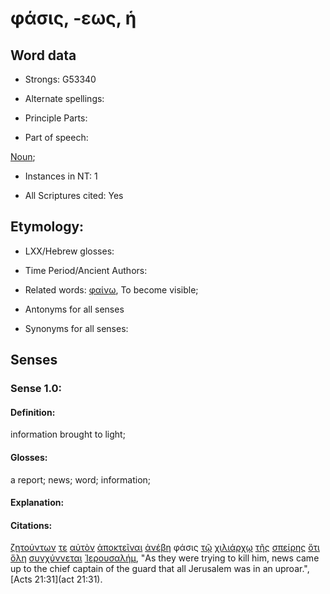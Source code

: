 # φάσις, -εως, ἡ

<!-- Status: S2=NeedsFinalCheck -->
<!-- Lexica used for edits: BDAG, FFM, LN, A-S -->

## Word data

* Strongs: G53340

* Alternate spellings:

* Principle Parts: 

* Part of speech: 

[Noun](http://ugg.readthedocs.io/en/latest/noun.html); 

* Instances in NT: 1

* All Scriptures cited: Yes

## Etymology: 

* LXX/Hebrew glosses: 

* Time Period/Ancient Authors: 

* Related words: [φαίνω](../G53160/01.md), To become visible;

* Antonyms for all senses

* Synonyms for all senses: 

## Senses 

### Sense 1.0:

#### Definition: 

information brought to light;

#### Glosses:

a report; news; word; information;

#### Explanation:

#### Citations:

[ζητούντων](../G22120/01.md) [τε](../G50370/01.md) [αὐτὸν](../G08460/01.md) [ἀποκτεῖναι](../G06150/01.md) [ἀνέβη](../G03050/01.md) φάσις [τῷ](../G35880/01.md) [χιλιάρχῳ](../G55060/01.md) [τῆς](../G35880/01.md) [σπείρης](../G46860/01.md) [ὅτι](../G37540/01.md) [ὅλη](../G36500/01.md) [συνχύννεται](../G47970/01.md) [Ἰερουσαλήμ](../G24140/01.md), "As they were trying to kill him, news came up to the chief captain of the guard that all Jerusalem was in an uproar.", [Acts 21:31](act 21:31). 


